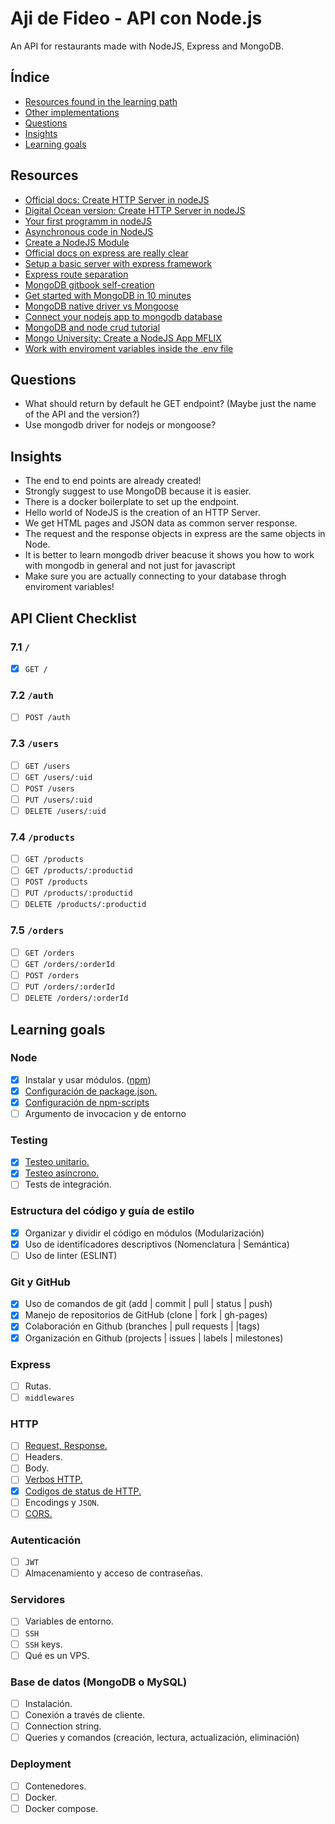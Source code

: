 # Aji de Fideo - API con Node.js
An API for restaurants made with NodeJS, Express and MongoDB.

## Índice

* [Resources found in the learning path](#resources)
* [Other implementations](#implementation)
* [Questions](#questions)
* [Insights](#insights)
* [Learning goals](#learning-goals)

## Resources
* [Official docs: Create HTTP Server in nodeJS](https://nodejs.org/en/knowledge/HTTP/servers/how-to-create-a-HTTP-server/)
* [Digital Ocean version: Create HTTP Server in nodeJS](https://www.digitalocean.com/community/tutorials/how-to-create-a-web-server-in-node-js-with-the-http-module)
* [Your first programm in nodeJS](https://www.digitalocean.com/community/tutorials/how-to-write-and-run-your-first-program-in-node-js)
* [Asynchronous code in NodeJS](https://www.digitalocean.com/community/tutorials/how-to-write-asynchronous-code-in-node-js)
* [Create a NodeJS Module](https://www.digitalocean.com/community/tutorials/how-to-create-a-node-js-module)
* [Official docs on express are really clear](https://expressjs.com/en/starter/hello-world.html)
* [Setup a basic server with express framework](https://blog.vanila.io/setup-basic-server-with-express-framework-37b2ec749a6d)
* [Express route separation](https://github.com/expressjs/express/blob/4.13.1/examples/route-separation/index.js#L32-L47)
* [MongoDB gitbook self-creation](https://lupemaydana.gitbook.io/learn-mongodb/)
* [Get started with MongoDB in 10 minutes](https://www.freecodecamp.org/news/learn-mongodb-a4ce205e7739/)
* [MongoDB native driver vs Mongoose](https://developer.mongodb.com/article/mongoose-versus-nodejs-driver)
* [Connect your nodejs app to mongodb database](https://www.mongodb.com/blog/post/quick-start-nodejs-mongodb--how-to-get-connected-to-your-database)
* [MongoDB and node crud tutorial](https://developer.mongodb.com/quickstart/node-crud-tutorial)
* [Mongo University: Create a NodeJS App MFLIX](https://university.mongodb.com/courses/M220JS/about)
* [Work with enviroment variables inside the .env file](https://medium.com/the-node-js-collection/making-your-node-js-work-everywhere-with-environment-variables-2da8cdf6e786)

## Questions
* What should return by default he GET endpoint? (Maybe just the name of the API and the version?)
* Use mongodb driver for nodejs or mongoose?

## Insights
* The end to end points are already created!
* Strongly suggest to use MongoDB because it is easier.
* There is a docker boilerplate to set up the endpoint.
* Hello world of NodeJS is the creation of an HTTP Server.
* We get HTML pages and JSON data as common server response.
* The request and the response objects in express are the same objects in Node.
* It is better to learn mongodb driver beacuse it shows you how to work with mongodb in general and not just for javascript
* Make sure you are actually connecting to your database throgh enviroment variables!

## API Client Checklist

### 7.1 `/`

* [x] `GET /`

### 7.2 `/auth`

* [ ] `POST /auth`

### 7.3 `/users`

* [ ] `GET /users`
* [ ] `GET /users/:uid`
* [ ] `POST /users`
* [ ] `PUT /users/:uid`
* [ ] `DELETE /users/:uid`

### 7.4 `/products`

* [ ] `GET /products`
* [ ] `GET /products/:productid`
* [ ] `POST /products`
* [ ] `PUT /products/:productid`
* [ ] `DELETE /products/:productid`

### 7.5 `/orders`

* [ ] `GET /orders`
* [ ] `GET /orders/:orderId`
* [ ] `POST /orders`
* [ ] `PUT /orders/:orderId`
* [ ] `DELETE /orders/:orderId`

## Learning goals

### Node

* [x] Instalar y usar módulos. ([npm](https://www.npmjs.com/))
* [x] [Configuración de package.json.](https://docs.npmjs.com/files/package.json)
* [x] [Configuración de npm-scripts](https://docs.npmjs.com/misc/scripts)
* [ ] Argumento de invocacion y de entorno

### Testing

* [x] [Testeo unitario.](https://jestjs.io/docs/es-ES/getting-started)
* [x] [Testeo asíncrono.](https://jestjs.io/docs/es-ES/asynchronous)
* [ ] Tests de integración.

### Estructura del código y guía de estilo

* [x] Organizar y dividir el código en módulos (Modularización)
* [x] Uso de identificadores descriptivos (Nomenclatura | Semántica)
* [ ] Uso de linter (ESLINT)

### Git y GitHub

* [x] Uso de comandos de git (add | commit | pull | status | push)
* [x] Manejo de repositorios de GitHub (clone | fork | gh-pages)
* [x] Colaboración en Github (branches | pull requests | |tags)
* [x] Organización en Github (projects | issues | labels | milestones)

### Express

* [ ] Rutas.
* [ ] `middlewares`

### HTTP

* [ ] [Request, Response.](https://developer.mozilla.org/es/docs/Web/HTTP/Messages)
* [ ] Headers.
* [ ] Body.
* [ ] [Verbos HTTP.](https://developer.mozilla.org/es/docs/Web/HTTP/Methods)
* [x] [Codigos de status de HTTP.](https://dev.to/khaosdoctor/the-complete-guide-to-status-codes-for-meaningful-rest-apis-1-5c5)
* [ ] Encodings y `JSON`.
* [ ] [CORS.](https://developer.mozilla.org/es/docs/Web/HTTP/Access_control_CORS)

### Autenticación

* [ ] `JWT`
* [ ] Almacenamiento y acceso de contraseñas.

### Servidores

* [ ] Variables de entorno.
* [ ] `SSH`
* [ ] `SSH` keys.
* [ ] Qué es un VPS.

### Base de datos (MongoDB o MySQL)

* [ ] Instalación.
* [ ] Conexión a través de cliente.
* [ ] Connection string.
* [ ] Queries y comandos (creación, lectura, actualización, eliminación)

### Deployment

* [ ] Contenedores.
* [ ] Docker.
* [ ] Docker compose.
